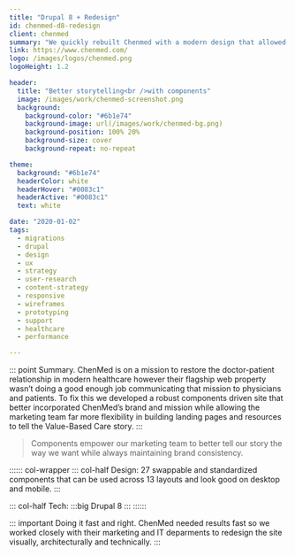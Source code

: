 ```yaml
---
title: "Drupal 8 + Redesign"
id: chenmed-d8-redesign
client: chenmed
summary: "We quickly rebuilt Chenmed with a modern design that allowed their marketing team to quickly add high quality content."
link: https://www.chenmed.com/
logo: /images/logos/chenmed.png
logoHeight: 1.2

header:
  title: "Better storytelling<br />with components"
  image: /images/work/chenmed-screenshot.png
  background:
    background-color: "#6b1e74"
    background-image: url(/images/work/chenmed-bg.png)
    background-position: 100% 20%
    background-size: cover
    background-repeat: no-repeat

theme:
  background: "#6b1e74"
  headerColor: white
  headerHover: "#0083c1"
  headerActive: "#0083c1"
  text: white

date: "2020-01-02"
tags:
  - migrations
  - drupal
  - design
  - ux
  - strategy
  - user-research
  - content-strategy
  - responsive
  - wireframes
  - prototyping
  - support
  - healthcare
  - performance

---
```


::: point Summary.
ChenMed is on a mission to restore the doctor-patient relationship in modern healthcare however their flagship web property wasn’t doing a good enough job communicating that mission to physicians and patients. To fix this we developed a robust components driven site that better incorporated ChenMed’s brand and mission while allowing the marketing team far more flexibility in building landing pages and resources to tell the Value-Based Care story.
:::

> Components empower our marketing team to better tell our story the way we want while always maintaining brand consistency.

:::::: col-wrapper
::: col-half Design:
27 swappable and standardized components that can be used across 13 layouts and look good on desktop and mobile.
:::

::: col-half Tech:
:::big
Drupal 8
:::
::::::

::: important Doing it fast and right.
ChenMed needed results fast so we worked closely with their marketing and IT deparments to redesign the site visually, architecturally and technically.
:::
